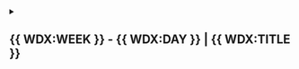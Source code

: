 <!-- {{ WDX:WEEK }} - {{ WDX:DAY }} | {{ WDX:TITLE}} -->
<details markdown="1">
  <summary>
    <h2>{{ WDX:WEEK }} - {{ WDX:DAY }} | {{ WDX:TITLE }}</h2>
  </summary>

{{ WDX:DAILY_SCHEDULE }}

{{ WDX:STUDY_PLAN }}

{{ WDX:SUMMARY }}

{{ WDX:EXERCISES }}

{{ WDX:EXTRAS }}

{{ WDX:ATTRIBUTIONS }}
  
</details>
